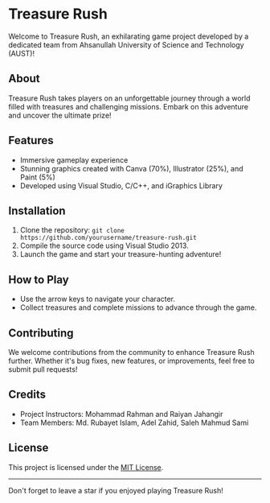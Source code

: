 # Treasure Rush

Welcome to Treasure Rush, an exhilarating game project developed by a dedicated team from Ahsanullah University of Science and Technology (AUST)!

## About
Treasure Rush takes players on an unforgettable journey through a world filled with treasures and challenging missions. Embark on this adventure and uncover the ultimate prize!

## Features
- Immersive gameplay experience
- Stunning graphics created with Canva (70%), Illustrator (25%), and Paint (5%)
- Developed using Visual Studio, C/C++, and iGraphics Library

## Installation
1. Clone the repository: `git clone https://github.com/yourusername/treasure-rush.git`
2. Compile the source code using Visual Studio 2013.
3. Launch the game and start your treasure-hunting adventure!

## How to Play
- Use the arrow keys to navigate your character.
- Collect treasures and complete missions to advance through the game.

## Contributing
We welcome contributions from the community to enhance Treasure Rush further. Whether it's bug fixes, new features, or improvements, feel free to submit pull requests!

## Credits
- Project Instructors: Mohammad Rahman and Raiyan Jahangir
- Team Members: Md. Rubayet Islam, Adel Zahid, Saleh Mahmud Sami

## License
This project is licensed under the [MIT License](LICENSE).

---

Don't forget to leave a star if you enjoyed playing Treasure Rush!
